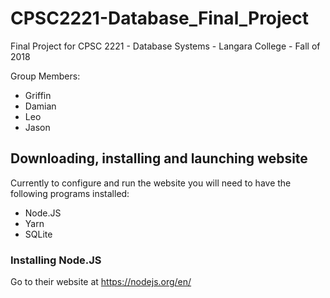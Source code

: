# CPSC2221-Database_Final_Project
Final Project for CPSC 2221 - Database Systems - Langara College - Fall of 2018

Group Members:
* Griffin
* Damian
* Leo
* Jason

## Downloading, installing and launching website
Currently to configure and run the website you will need to have the following programs installed:
* Node.JS
* Yarn
* SQLite

### Installing Node.JS
Go to their website at https://nodejs.org/en/
